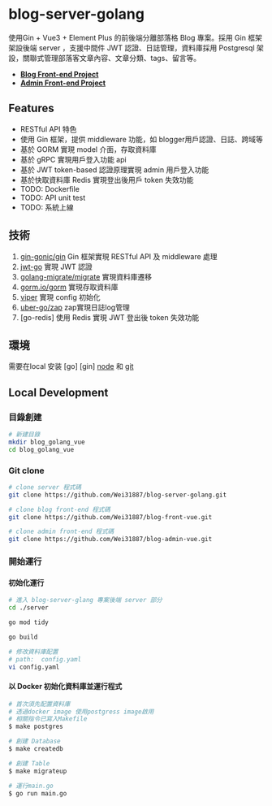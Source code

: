 # blog-server-golang

使用Gin + Vue3 + Element Plus 的前後端分離部落格 Blog 專案。採用 Gin 框架架設後端 server ，支援中間件 JWT 認證、日誌管理，資料庫採用 Postgresql 架設，關聯式管理部落客文章內容、文章分類、tags、留言等。

- **[Blog Front-end Project](https://github.com/Wei31887/blog-front-vue)**
- **[Admin Front-end Project](https://github.com/Wei31887/blog-admin-vue)**

## Features

- RESTful API 特色
- 使用 Gin 框架，提供 middleware 功能，如 blogger用戶認證、日誌、跨域等
- 基於 GORM 實現 model 介面，存取資料庫
- 基於 gRPC 實現用戶登入功能 api 
- 基於 JWT token-based 認證原理實現 admin 用戶登入功能
- 基於快取資料庫 Redis 實現登出後用戶 token 失效功能
- TODO: Dockerfile
- TODO: API unit test
- TODO: 系統上線

## 技術

1. [gin-gonic/gin](https://github.com/gin-gonic/gin) Gin 框架實現 RESTful API 及 middleware 處理
2. [jwt-go](https://github.com/dgrijalva/jwt-go) 實現 JWT 認證
3. [golang-migrate/migrate](https://github.com/golang-migrate/migrate) 實現資料庫遷移
4. [gorm.io/gorm](https://gorm.io) 實現存取資料庫
5. [viper](https://github.com/spf13/viper) 實現 config 初始化
6. [uber-go/zap](https://github.com/uber-go/zap) zap實現日誌log管理
7. [go-redis] 使用 Redis 實現 JWT 登出後 token 失效功能

## 環境

需要在local 安装 [go] [gin] [node](http://nodejs.org/) 和 [git](https://git-scm.com/) 

## Local Development

### 目錄創建

```bash
# 新建目錄
mkdir blog_golang_vue
cd blog_golang_vue
```

### Git clone

```bash
# clone server 程式碼
git clone https://github.com/Wei31887/blog-server-golang.git

# clone blog front-end 程式碼
git clone https://github.com/Wei31887/blog-front-vue.git

# clone admin front-end 程式碼
git clone https://github.com/Wei31887/blog-admin-vue.git
```

### 開始運行

#### 初始化運行

```bash
# 進入 blog-server-glang 專案後端 server 部分
cd ./server

go mod tidy

go build

# 修改資料庫配置 
# path:  config.yaml
vi config.yaml 
```

#### 以 Docker 初始化資料庫並運行程式

``` bash
# 首次須先配置資料庫
# 透過docker image 使用postgress image啟用
# 相關指令已寫入Makefile
$ make postgres

# 創建 Database
$ make createdb

# 創建 Table
$ make migrateup

# 運行main.go
$ go run main.go
```
